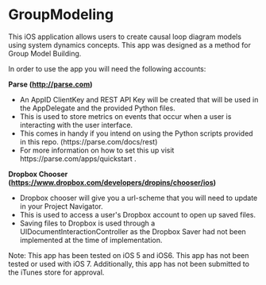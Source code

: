 GroupModeling
=============

This iOS application allows users to create causal loop diagram models using system dynamics concepts.  This app was designed as a method for Group Model Building.


In order to use the app you will need the following accounts:

<b>Parse (http://parse.com)</b>
  <ul>
    <li>An AppID ClientKey and REST API Key will be created that will be used in the AppDelegate and the provided Python files.</li>
    <li>This is used to store metrics on events that occur when a user is interacting with the user interface.</li>
    <li>This comes in handy if you intend on using the Python scripts provided in this repo. (https://parse.com/docs/rest)</li>
    <li>For more information on how to set this up visit https://parse.com/apps/quickstart . </li>
  </ul>
  

<b>Dropbox Chooser (https://www.dropbox.com/developers/dropins/chooser/ios)</b>
  <ul>
    <li>Dropbox chooser will give you a url-scheme that you will need to update in your Project Navigator.</li>
    <li>This is used to access a user's Dropbox account to open up saved files. </li>
    <li>Saving files to Dropbox is used through a UIDocumentInteractionController as the Dropbox Saver had not been implemented at the time of implementation.</li>
  </ul>

Note: This app has been tested on iOS 5 and iOS6. This app has not been tested or used with iOS 7.  Additionally, this app has not been submitted to the iTunes store for approval.
